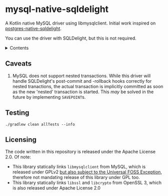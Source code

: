 # mysql-native-sqldelight

A Kotlin native MySQL driver using libmysqlclient. Initial work inspired on [postgres-native-sqldelight](https://github.com/hfhbd/postgres-native-sqldelight).

You can use the driver with SQLDelight, but this is not required.

<details>
<summary>Contents</summary>

- [Caveats](#Caveats)
- [Testing](#Testing)
- [Licensing](#Licensing)

</details>

## Caveats
1. MySQL does not support nested transactions. While this driver will handle SQLDelight's post-commit and -rollback hooks 
    correctly for nested tranactions, the actual transaction is implicitly committed as soon as the new 'nested' transaction
    is started. This _may_ be solved in the future by implementing `SAVEPOINT`s.

## Testing
```shell
./gradlew clean allTests --info
```

## Licensing
The code written in this repository is released under the Apache License 2.0. Of note:
- This library statically links `libmysqlclient` from MySQL, which is released under GPLv2 [but also subject to 
    the Universal FOSS Exception](https://github.com/mysql/mysql-server/blob/87307d4ddd88405117e3f1e51323836d57ab1f57/LICENSE#L30-L36), 
    therefore not mandating release of this library under GPL too. 
- This library statically links `libssl` and `libcrypto` from OpenSSL 3, which is also released under Apache License 2.0